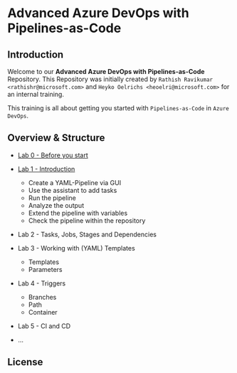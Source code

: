 # Advanced Azure DevOps with Pipelines-as-Code

## Introduction
Welcome to our **Advanced Azure DevOps with Pipelines-as-Code** Repository. This Repository was initially created by `Rathish Ravikumar <rathishr@microsoft.com>` and `Heyko Oelrichs <heoelri@microsoft.com>` for an internal training.

This training is all about getting you started with `Pipelines-as-Code` in `Azure DevOps`.

## Overview & Structure

* [Lab 0 - Before you start](/labs/lab0/before-you-start.md)

* [Lab 1 - Introduction](/labs/lab1/lab1.md)
  * Create a YAML-Pipeline via GUI 
  * Use the assistant to add tasks
  * Run the pipeline
  * Analyze the output
  * Extend the pipeline with variables
  * Check the pipeline within the repository

* Lab 2 - Tasks, Jobs, Stages and Dependencies
* Lab 3 - Working with (YAML) Templates
  * Templates
  * Parameters
  
* Lab 4 - Triggers
  * Branches
  * Path
  * Container

* Lab 5 - CI and CD
* ...

## License
